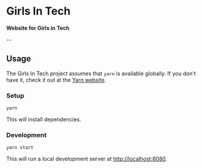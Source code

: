 # Girls In Tech

**Website for Girls in Tech**

--

<!-- Site links

[Staging](https://www.example.com) | [Production](https://www.example.com)

-->

## Usage

The Girls In Tech project assumes that `yarn` is available globally. If you don't have it, check it out at the [Yarn website](https://yarnpkg.com/docs/getting-started).

### Setup

```shell
yarn
```

This will install dependencies.

### Development

```shell
yarn start
```

This will run a local development server at [http://localhost:8080](http://localhost:8080).